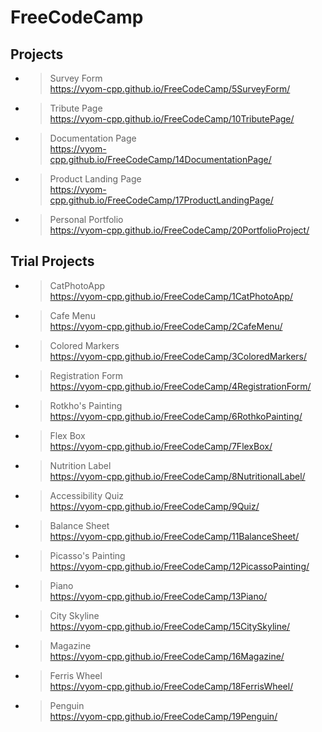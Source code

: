 # FreeCodeCamp
## Projects
- > Survey Form<br>https://vyom-cpp.github.io/FreeCodeCamp/5SurveyForm/
- > Tribute Page<br>https://vyom-cpp.github.io/FreeCodeCamp/10TributePage/
- > Documentation Page<br>https://vyom-cpp.github.io/FreeCodeCamp/14DocumentationPage/
- > Product Landing Page<br>https://vyom-cpp.github.io/FreeCodeCamp/17ProductLandingPage/
- > Personal Portfolio<br>https://vyom-cpp.github.io/FreeCodeCamp/20PortfolioProject/

## Trial Projects

- > CatPhotoApp<br>https://vyom-cpp.github.io/FreeCodeCamp/1CatPhotoApp/
- > Cafe Menu<br>https://vyom-cpp.github.io/FreeCodeCamp/2CafeMenu/
- > Colored Markers<br>https://vyom-cpp.github.io/FreeCodeCamp/3ColoredMarkers/
- > Registration Form<br>https://vyom-cpp.github.io/FreeCodeCamp/4RegistrationForm/
- > Rotkho's Painting<br>https://vyom-cpp.github.io/FreeCodeCamp/6RothkoPainting/
- > Flex Box<br>https://vyom-cpp.github.io/FreeCodeCamp/7FlexBox/
- > Nutrition Label<br>https://vyom-cpp.github.io/FreeCodeCamp/8NutritionalLabel/   
- > Accessibility Quiz<br>https://vyom-cpp.github.io/FreeCodeCamp/9Quiz/
- > Balance Sheet<br>https://vyom-cpp.github.io/FreeCodeCamp/11BalanceSheet/
- > Picasso's Painting<br>https://vyom-cpp.github.io/FreeCodeCamp/12PicassoPainting/
- > Piano<br>https://vyom-cpp.github.io/FreeCodeCamp/13Piano/
- > City Skyline<br>https://vyom-cpp.github.io/FreeCodeCamp/15CitySkyline/
- > Magazine<br>https://vyom-cpp.github.io/FreeCodeCamp/16Magazine/
- > Ferris Wheel<br>https://vyom-cpp.github.io/FreeCodeCamp/18FerrisWheel/
- > Penguin<br>https://vyom-cpp.github.io/FreeCodeCamp/19Penguin/